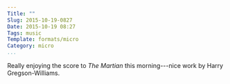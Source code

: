 ```yaml
---
Title: ""
Slug: 2015-10-19-0827
Date: 2015-10-19 08:27
Tags: music
Template: formats/micro
Category: micro
...
```


Really enjoying the score to _The Martian_ this morning---nice work by Harry
Gregson-Williams.
